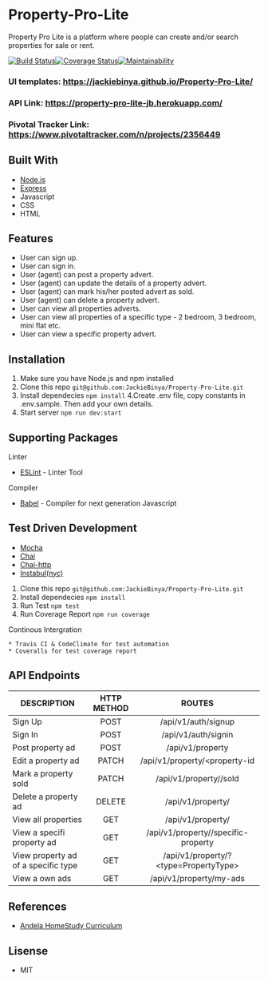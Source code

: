 # Property-Pro-Lite
Property Pro Lite is a platform where people can create and/or search properties for sale or rent. 

[![Build Status](https://travis-ci.org/JackieBinya/Property-Pro-Lite.svg?branch=develop)](https://travis-ci.org/JackieBinya/Property-Pro-Lite)[![Coverage Status](https://coveralls.io/repos/github/JackieBinya/Property-Pro-Lite/badge.svg?branch=develop)](https://coveralls.io/github/JackieBinya/Property-Pro-Lite?branch=develop)[![Maintainability](https://api.codeclimate.com/v1/badges/f98f3f6f68ff073444ab/maintainability)](https://codeclimate.com/github/JackieBinya/Property-Pro-Lite/maintainability)

### UI templates: https://jackiebinya.github.io/Property-Pro-Lite/
### API Link: https://property-pro-lite-jb.herokuapp.com/
### Pivotal Tracker Link: https://www.pivotaltracker.com/n/projects/2356449

## Built With
- [Node.js](https://nodejs.org/en/docs/)
- [Express](https://expressjs.com/)
- Javascript
- CSS
- HTML

## Features
- User can sign up.  
- User can sign in.  
- User (agent) can post a property advert.  
-  User (agent) can update the details of a property advert.  
- User (agent) can mark his/her posted advert as sold.  
- User (agent) can delete a property advert.  
- User can view all properties adverts.  
- User can view all properties of a specific type - 2 bedroom, 3 bedroom, mini flat etc.  
- User can view a specific property advert. 

## Installation
1. Make sure you have Node.js and npm installed
2. Clone this repo
`git@github.com:JackieBinya/Property-Pro-Lite.git`
3. Install dependecies 
`npm install`
4.Create .env file, copy constants in .env.sample. Then add your own details.
5. Start server
`npm run dev:start`

## Supporting Packages
Linter
- [ESLint](https://eslint.org/) - Linter Tool

Compiler
- [Babel](https://babeljs.io/docs/en/) - Compiler for next generation Javascript

## Test Driven Development
- [Mocha](https://mochajs.org/)
- [Chai](https://www.chaijs.com/)
- [Chai-http](https://www.chaijs.com/plugins/chai-http/)
- [Instabul(nyc)](https://istanbul.js.org/)
 
 1.  Clone this repo
`git@github.com:JackieBinya/Property-Pro-Lite.git`
2. Install dependecies 
`npm install`
3. Run Test
`npm test`
4. Run Coverage Report
`npm run coverage`

Continous Intergration
```
* Travis CI & CodeClimate for test automation
* Coveralls for test coverage report
```

## API Endpoints
| DESCRIPTION                      | HTTP METHOD     | ROUTES                   |
| --------------------------------- |:--------------:| :------------------------:|
| Sign Up                       | POST |/api/v1/auth/signup|
| Sign In    | POST      |   /api/v1/auth/signin |
| Post property ad | POST    |    /api/v1/property|
| Edit a property ad | PATCH    |    /api/v1/property/<property-id
| Mark a property sold | PATCH    |    /api/v1/property/<property-id>/sold|
| Delete a property ad | DELETE   |    /api/v1/property/<property-id>|
| View all properties | GET    |    /api/v1/property/|
| View a specifi property ad | GET    |    /api/v1/property/<property-id>/specific-property|
| View property ad of a specific type | GET    |    /api/v1/property/?<type=PropertyType>|
| View a own ads | GET    |    /api/v1/property/my-ads|

## References
- [Andela HomeStudy Curriculum](https://homestudy.andela.com/?utm_campaign=Pre-fellowship%20Call%20for%20Applications&utm_source=hs_email&utm_medium=email&utm_content=68259149&_hsenc=p2ANqtz--wErDpFaSPQg4Z9fWs9YV6uraKM7xcKOTVpSbCxmk5pArnWStcIfmlEKRv_USwRjoMcCs42W4madEkjUvoW2XbvlFicQ&_hsmi=68259149)

## Lisense
- MIT
